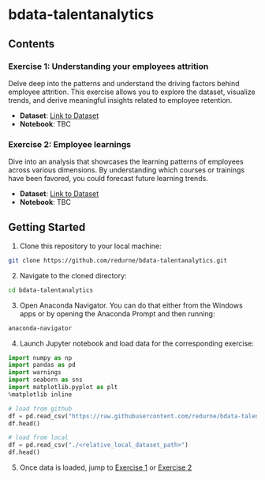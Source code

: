 # bdata-talentanalytics

## Contents

### Exercise 1: Understanding your employees attrition
Delve deep into the patterns and understand the driving factors behind employee attrition. This exercise allows you to explore the dataset, visualize trends, and derive meaningful insights related to employee retention.
  
- **Dataset**: [Link to Dataset](./ex1/dataset/employees_attrition.csv)
- **Notebook**: TBC

### Exercise 2: Employee learnings
Dive into an analysis that showcases the learning patterns of employees across various dimensions. By understanding which courses or trainings have been favored, you could forecast future learning trends.

- **Dataset**: [Link to Dataset](./ex2/dataset/employee_learnings.csv)
- **Notebook**: TBC

## Getting Started

1. Clone this repository to your local machine:
```bash
git clone https://github.com/redurne/bdata-talentanalytics.git
```
2. Navigate to the cloned directory:

```bash
cd bdata-talentanalytics
```
3. Open Anaconda Navigator. You can do that either from the Windows apps or by opening the Anaconda Prompt and then running:

```bash
anaconda-navigator
```
4. Launch Jupyter notebook and load data for the corresponding exercise:
   
```python
import numpy as np 
import pandas as pd 
import warnings
import seaborn as sns
import matplotlib.pyplot as plt
%matplotlib inline

# load from github
df = pd.read_csv("https://raw.githubusercontent.com/redurne/bdata-talentanalytics/main/ex1/dataset/employees_attrition.csv")
df.head()

# load from local
df = pd.read_csv("./<relative_local_dataset_path>")
df.head()
```
5. Once data is loaded, jump to [Exercise 1](./ex1/README.md) or [Exercise 2](./ex2/README.md)
